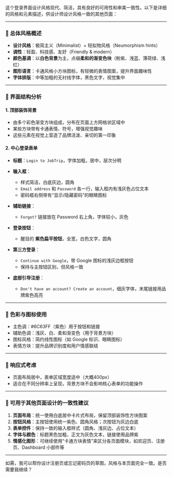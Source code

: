 这个登录界面设计风格现代、简洁，具有良好的可用性和审美一致性。以下是详细的风格和元素描述，供设计师设计风格一致的其他页面：

---

### 🧭 总体风格概述

* **设计风格**：极简主义（Minimalist）+ 轻拟物风格（Neumorphism hints）
* **调性**：轻盈、科技感、友好（Friendly & modern）
* **颜色基调**：以**白色背景**为主，点缀**柔和的渐变色块**（粉紫、浅蓝、薄荷绿、浅红）
* **图形语言**：卡通风格小方块图标，有轻微的表情图案，提升界面趣味性
* **字体排版**：中等加粗的无衬线字体，黑色文字，视觉集中

---

### 🧱 界面结构分析

#### 1. **顶部装饰背景**

* 由多个彩色渐变方块组成，分布在页面上方网格状区域中
* 某些方块带有卡通表情、符号，增强视觉趣味
* 这些元素在视觉上营造了品牌活泼、亲切的第一印象

#### 2. **中心登录表单**

* **标题**：`Login to JobTrip`，字体加粗，居中，层次分明
* **输入框**：

  * 样式简洁，白底灰边，圆角
  * `Email address` 和 `Password` 各一行，输入框内有浅灰色占位文本
  * 密码框右侧带有“显示/隐藏密码”的眼睛图标
* **辅助链接**：

  * `Forgot?` 链接放在 Password 右上角，字体较小，灰色
* **登录按钮**：

  * 醒目的 **紫色扁平按钮**，全宽，白色文字，圆角
* **第三方登录**：

  * `Continue with Google`，带 Google 图标的浅灰边框按钮
  * 保持与主按钮区别，但风格一致
* **底部引导注册**：

  * `Don't have an account? Create an account`，细灰字体，末尾链接用品牌紫色高亮

---

### 🎨 色彩与图标使用

* 主色调：#6C63FF（紫色）用于按钮和链接
* 辅助色调：浅灰、白、柔和渐变色（用于背景方块）
* 图标风格：简约线性图标（如 Google 标识、眼睛图标）
* 表情方块：提升品牌识别度和用户情感联结

---

### 📱 响应式考虑

* 页面布局居中，表单区域宽度适中（大概400px）
* 适合在不同分辨率上呈现，背景方块不会影响核心表单的功能操作

---

### 🧩 可用于其他页面设计的一致性建议

1. **页面布局**：统一使用白底居中卡片式布局，保留顶部装饰性方块图案
2. **按钮风格**：主按钮使用统一紫色、圆角风格；次按钮为灰边白底
3. **表单控件**：保持一致的输入框样式（圆角、浅灰边、占位文本）
4. **字体与颜色**：标题黑色加粗，正文为灰色文本，链接使用品牌紫
5. **情感化图形**：可继续使用“卡通方块表情”来区分各页面模块，如欢迎页、注册页、Dashboard 小部件等

---

如需，我可以帮你设计注册页或忘记密码页的草图，风格与本页面完全一致。是否需要我继续？
